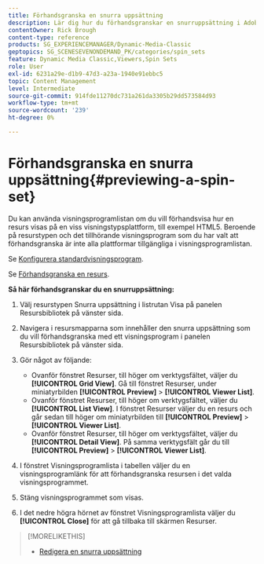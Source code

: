 ```yaml
---
title: Förhandsgranska en snurra uppsättning
description: Lär dig hur du förhandsgranskar en snurruppsättning i Adobe Dynamic Media Classic.
contentOwner: Rick Brough
content-type: reference
products: SG_EXPERIENCEMANAGER/Dynamic-Media-Classic
geptopics: SG_SCENESEVENONDEMAND_PK/categories/spin_sets
feature: Dynamic Media Classic,Viewers,Spin Sets
role: User
exl-id: 6231a29e-d1b9-47d3-a23a-1940e91ebbc5
topic: Content Management
level: Intermediate
source-git-commit: 914fde11270dc731a261da3305b29dd573584d93
workflow-type: tm+mt
source-wordcount: '239'
ht-degree: 0%

---
```


# Förhandsgranska en snurra uppsättning{#previewing-a-spin-set}

Du kan använda visningsprogramlistan om du vill förhandsvisa hur en resurs visas på en viss visningstypsplattform, till exempel HTML5. Beroende på resurstypen och det tillhörande visningsprogram som du har valt att förhandsgranska är inte alla plattformar tillgängliga i visningsprogramlistan.

Se [Konfigurera standardvisningsprogram](application-setup.md#configuring_default_viewers).

Se [Förhandsgranska en resurs](previewing-asset.md#previewing_an_asset).

**Så här förhandsgranskar du en snurruppsättning:**

1. Välj resurstypen Snurra uppsättning i listrutan Visa på panelen Resursbibliotek på vänster sida.
1. Navigera i resursmapparna som innehåller den snurra uppsättning som du vill förhandsgranska med ett visningsprogram i panelen Resursbibliotek på vänster sida.
1. Gör något av följande:

   * Ovanför fönstret Resurser, till höger om verktygsfältet, väljer du **[!UICONTROL Grid View]**. Gå till fönstret Resurser, under miniatyrbilden **[!UICONTROL Preview]** > **[!UICONTROL Viewer List]**.
   * Ovanför fönstret Resurser, till höger om verktygsfältet, väljer du **[!UICONTROL List View]**. I fönstret Resurser väljer du en resurs och går sedan till höger om miniatyrbilden till **[!UICONTROL Preview]** > **[!UICONTROL Viewer List]**.
   * Ovanför fönstret Resurser, till höger om verktygsfältet, väljer du **[!UICONTROL Detail View]**. På samma verktygsfält går du till **[!UICONTROL Preview]** > **[!UICONTROL Viewer List]**.

1. I fönstret Visningsprogramlista i tabellen väljer du en visningsprogramlänk för att förhandsgranska resursen i det valda visningsprogrammet.
1. Stäng visningsprogrammet som visas.
1. I det nedre högra hörnet av fönstret Visningsprogramlista väljer du **[!UICONTROL Close]** för att gå tillbaka till skärmen Resurser.

>[!MORELIKETHIS]
>
>* [Redigera en snurra uppsättning](creating-spin-set.md#editing-a-spin-set)
